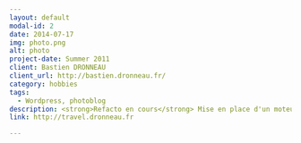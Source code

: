 ```yaml
---
layout: default
modal-id: 2
date: 2014-07-17
img: photo.png
alt: photo
project-date: Summer 2011
client: Bastien DRONNEAU
client_url: http://bastien.dronneau.fr/
category: hobbies
tags:
  - Wordpress, photoblog
description: <strong>Refacto en cours</strong> Mise en place d'un moteur de blog dynamique pour partager mes experiences et mes photos lors de mes voyages
link: http://travel.dronneau.fr

---
```

